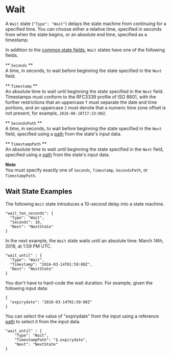 # Wait<a name="amazon-states-language-wait-state"></a>

A `Wait` state \(`"Type": "Wait"`\) delays the state machine from continuing for a specified time\. You can choose either a relative time, specified in seconds from when the state begins, or an absolute end time, specified as a timestamp\.

In addition to the [common state fields](amazon-states-language-common-fields.md), `Wait` states have one of the following fields\.

** `Seconds` **  
A time, in seconds, to wait before beginning the state specified in the `Next` field\.

** `Timestamp` **  
An absolute time to wait until beginning the state specified in the `Next` field\.  
Timestamps must conform to the RFC3339 profile of ISO 8601, with the further restrictions that an uppercase `T` must separate the date and time portions, and an uppercase `Z` must denote that a numeric time zone offset is not present, for example, `2016-08-18T17:33:00Z`\.

** `SecondsPath` **  
A time, in seconds, to wait before beginning the state specified in the `Next` field, specified using a [path](concepts-input-output-filtering.md) from the state's input data\.

** `TimestampPath` **  
An absolute time to wait until beginning the state specified in the `Next` field, specified using a [path](concepts-input-output-filtering.md) from the state's input data\.

**Note**  
You must specify exactly one of `Seconds`, `Timestamp`, `SecondsPath`, or `TimestampPath`\.

## Wait State Examples<a name="wait-state-example"></a>

The following `Wait` state introduces a 10\-second delay into a state machine\.

```
"wait_ten_seconds": {
  "Type": "Wait",
  "Seconds": 10,
  "Next": "NextState"
}
```

In the next example, the `Wait` state waits until an absolute time: March 14th, 2016, at 1:59 PM UTC\.

```
"wait_until" : {
  "Type": "Wait",
  "Timestamp": "2016-03-14T01:59:00Z",
  "Next": "NextState"
}
```

You don't have to hard\-code the wait duration\. For example, given the following input data:

```
{
  "expirydate": "2016-03-14T01:59:00Z"
}
```

You can select the value of "expirydate" from the input using a reference [path](concepts-input-output-filtering.md) to select it from the input data\.

```
"wait_until" : {
    "Type": "Wait",
    "TimestampPath": "$.expirydate",
    "Next": "NextState"
}
```